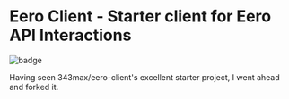 # Eero Client - Starter client for Eero API Interactions

![badge](https://img.shields.io/github/workflow/status/bruskiza/eero-client/Python%20package)

Having seen 343max/eero-client's excellent starter project, I went ahead and forked it.

